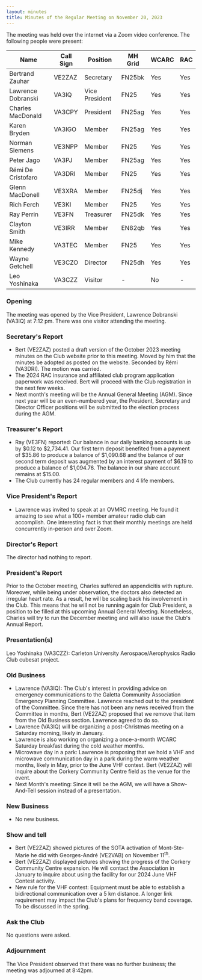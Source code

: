 ```yaml
---
layout: minutes
title: Minutes of the Regular Meeting on November 20, 2023
---
```

The meeting was held over the internet via a Zoom video conference.
The following people were present:

| Name                   | Call Sign  | Position         | MH Grid | WCARC | RAC |
|------------------------|------------|------------------|---------|-------|-----|
| Bertrand Zauhar        | VE2ZAZ     | Secretary        | FN25bk  | Yes   | Yes |
| Lawrence Dobranski     | VA3IQ      | Vice President   | FN25    | Yes   | Yes |
| Charles MacDonald      | VA3CPY     | President        | FN25ag  | Yes   | Yes |
| Karen Bryden           | VA3IGO     | Member           | FN25ag  | Yes   | Yes |
| Norman Siemens         | VE3NPP     | Member           | FN25    | Yes   | Yes |
| Peter Jago             | VA3PJ      | Member           | FN25ag  | Yes   | Yes |
| Rémi De Cristofaro     | VA3DRI     | Member           | FN25    | Yes   | Yes |
| Glenn MacDonell        | VE3XRA     | Member           | FN25dj  | Yes   | Yes |
| Rich Ferch             | VE3KI      | Member           | FN25    | Yes   | Yes |
| Ray Perrin             | VE3FN      | Treasurer        | FN25dk  | Yes   | Yes |
| Clayton Smith          | VE3IRR     | Member           | EN82qb  | Yes   | Yes |
| Mike Kennedy           | VA3TEC     | Member           | FN25    | Yes   | Yes |
| Wayne Getchell         | VE3CZO     | Director         | FN25dh  | Yes   | Yes |
| Leo Yoshinaka          | VA3CZZ     | Visitor          |   -     | No    |  -  |


### Opening

The meeting was opened by the Vice President, Lawrence Dobranski (VA3IQ) at 7:12 pm.
There was one visitor attending the meeting.

### Secretary's Report

- Bert (VE2ZAZ) posted a draft version of the October 2023 meeting minutes on the Club website prior to this meeting. Moved by him that the minutes be adopted as posted on the website. Seconded by Rémi (VA3DRI). The motion was carried.
- The 2024 RAC insurance and affiliated club program application paperwork was received. Bert will proceed with the Club registration in the next few weeks.
- Next month's meeting will be the Annual General Meeting (AGM). Since next year will be an even-numbered year, the President, Secretary and Director Officer positions will be submitted to the election process during the AGM.

### Treasurer's Report

- Ray (VE3FN) reported: Our balance in our daily banking accounts is up by $0.12 to $2,734.41.  Our first term deposit benefited from a payment of $35.86 to produce a balance of $1,090.68 and the balance of our second term deposit was augmented by an interest payment of $6.19 to produce a balance of $1,094.76.  The balance in our share account remains at $15.00.
- The Club currently has 24 regular members and 4 life members.

### Vice President's Report

- Lawrence was invited to speak at an OVMRC meeting. He found it amazing to see what a 100+ member amateur radio club can accomplish. One interesting fact is that their monthly meetings are held concurrently in-person and over Zoom.

### Director's Report

The director had nothing to report.

### President's Report

Prior to the October meeting, Charles suffered an appendicitis with rupture. Moreover, while being under observation, the doctors also detected an irregular heart rate. As a result, he will be scaling back his involvement in the Club. This means that he will not be running again for Club President, a position to be filled at this upcoming Annual General Meeting. Nonetheless, Charles will try to run the December meeting and will also issue the Club's Annual Report.

### Presentation(s)

Leo Yoshinaka (VA3CZZ): Carleton University Aerospace/Aerophysics Radio Club cubesat project.

### Old Business

- Lawrence (VA3IQ): The Club's interest in providing advice on emergency communications to the Galetta Community Association Emergency Planning Committee. Lawrence reached out to the president of the Committee. Since there has not been any news received from the Committee in months, Bert (VE2ZAZ) proposed that we remove that item from the Old Business section. Lawrence agreed to do so.
- Lawrence (VA3IQ) will be organizing a post-Christmas meeting on a Saturday morning, likely in January.
- Lawrence is also working on organizing a once-a-month WCARC Saturday breakfast during the cold weather months.
- Microwave day in a park: Lawrence is proposing that we hold a VHF and microwave communication day in a park during the warm weather months, likely in May, prior to the June VHF contest. Bert (VE2ZAZ) will inquire about the Corkery Community Centre field as the venue for the event.
- Next Month's meeting: Since it will be the AGM, we will have a Show-And-Tell session instead of a presentation.

### New Business

- No new business.

### Show and tell

- Bert (VE2ZAZ) showed pictures of the SOTA activation of Mont-Ste-Marie he did with Georges-André (VE2VAB) on November 11<sup>th</sup>.
- Bert (VE2ZAZ) displayed pictures showing the progress of the Corkery Community Centre expansion. He will contact the Association in January to inquire about using the facility for our 2024 June VHF Contest activity.
- New rule for the VHF contest: Equipment must be able to establish a bidirectional communication over a 5 km distance. A longer link requirement may impact the Club's plans for frequency band coverage. To be discussed in the spring.


### Ask the Club

No questions were asked.

### Adjournment

The Vice President observed that there was no further business; the meeting was adjourned at 8:42pm.
